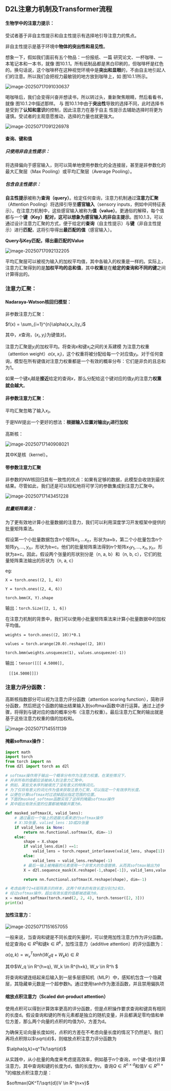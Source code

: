## D2L注意力机制及Transformer流程

#### 生物学中的注意力提示：

受试者基于非自主性提示和自主性提示有选择地引导注意力的焦点。 

非自主性提示是基于环境中**物体的突出性和易见性**。

想象一下，假如我们面前有五个物品：一份报纸、一篇 研究论文、一杯咖啡、一本笔记本和一本书，就像 图10.1.1。所有纸制品都是黑白印刷的，但咖啡杯是红色 的。换句话说，这个咖啡杯在这种视觉环境中是**突出和显眼**的，不由自主地引起人们的注意。所以我们会把视力最敏锐的地方放到咖啡上，如 图10.1.1所示。

![image-20250717091030637](https://khalillu.oss-cn-guangzhou.aliyuncs.com/khalillu/20250717091030738.png)

喝咖啡后，我们会变得兴奋并想读书，所以转过头，重新聚焦眼睛，然后看看书，就像 图10.1.2中描述那样。 与 图10.1.1中由于**突出性**导致的选择不同，此时选择书是受到了**认知和意识**的控制，因此注意力在基于自主 性提示去辅助选择时将更为谨慎。受试者的主观意愿推动，选择的力量也就更强大。

![image-20250717091226978](https://khalillu.oss-cn-guangzhou.aliyuncs.com/khalillu/20250717091227028.png)

#### 查询、键和值

##### 只使用非自主性提示：

将选择偏向于感官输入，则可以简单地使用参数化的全连接层，甚至是非参数化的最大汇聚层（Max Pooling）或平均汇聚层（Average Pooling）。

##### 包含自主性提示：

**自主性提示**被称为**查询（query）**。给定任何查询，注意力机制通过**注意力汇聚**（Attention Pooling）将选择引导至**感官输入**（sensory inputs，例如中间特征表示）。在注意力机制中，这些感官输入被称为**值（value）**。更通俗的解释，每个值都与一个**键（Key）**配对，这可以想象为感官输入的**非自主提示**。图10.1.3，可以通过设计注意力汇聚的方式，便于给定的**查询**（自主性提示）与**键**（非自主性提示）进行**匹配**，这将引导得出**最匹配的值**（感官输入）。

**Query与Key匹配，得出最匹配的Value**

![image-20250717092132205](https://khalillu.oss-cn-guangzhou.aliyuncs.com/khalillu/20250717092132240.png)

平均汇聚层可以被视为输入的加权平均值，其中各输入的权重是一样的。实际上，注意力汇聚得到的是**加权平均的总和值**，其中**权重**是在**给定的查询和不同的键**之间计算得出的。

### 注意力汇聚：

#### Nadaraya-Watson核回归模型：

非参数注意力汇聚：

$f(x) = \sum_{i=1}^{n}\alpha(x,x_i)y_i$

其中，$x$查询，$(x_i,y_i)$为键值对。

注意力汇聚是$y_i$的加权平均。将查询$x$和键$x_i$之间的关系建模 为注意力权重（attention weight）$\alpha(x,x_i)$，这个权重将被分配给每一个对应值$y_i$。对于任何查询，模型在所有键值对注意力权重都是一个有效的概率分布：它们是非负的且总和为1。

如果一个键$x_i$越是**接近**给定的查询$x$，那么分配给这个键对应的值$y_i$​​的注意力**权重就会越大**。

#### 非参数注意力汇聚：

平均汇聚忽略了输入$x_i$。

于是NW提出一个更好的想法：**根据输入位置对输出$y_i$进行加权**

高斯核：

![image-20250717140908021](https://khalillu.oss-cn-guangzhou.aliyuncs.com/khalillu/20250717140908087.png)

其中K是核（kernel）。

####  带参数注意力汇聚

非参数的NW核回归具有一致性的优点：如果有足够的数据，此模型会收敛到最优结果。尽管如此，我们还是可以轻松地将可学习的参数集成到注意力汇聚中。

![image-20250717143451228](https://khalillu.oss-cn-guangzhou.aliyuncs.com/khalillu/20250717143451264.png)

##### 批量矩阵乘法：

为了更有效地计算小批量数据的注意力，我们可以利用深度学习开发框架中提供的批量矩阵乘法。

假设第一个小批量数据包含n个矩阵$x_1,...x_n$，形状为a×b，第二个小批量包含n个矩阵$y_1,...,y_n$，形状为b×c。他们的批量矩阵乘法得到n个矩阵$x_1y_1,...,x_n,y_n$，形状为a×c。因此，假设两个张量的形状别分是（n, a, b）和（n, b, c），它们的批量矩阵乘法输出的形状为（n, a, c）

eg:

```X = torch.ones((2, 1, 4))```

`Y = torch.ones((2, 4, 6))`

`torch.bmm(X, Y).shape`

输出：`torch.Size([2, 1, 6])`

在注意力机制的背景中，我们可以使用小批量矩阵乘法来计算小批量数据中的加权平均值。

`weights = torch.ones((2, 10))*0.1`

`values = torch.arange(20.0).reshape((2, 10))`

`torch.bmm(weights.unsqueeze(1), values.unsqueeze(-1))`

输出：`tensor([[[ 4.5000]],`

​			  ` [[14.5000]]])`

### 注意力评分函数：



高斯核指数部分可以视为注意力评分函数（attention scoring function），简称评分函数，然后把这个函数的输出结果输入到softmax函数中进行运算。通过上述步骤，将得到与键对应的值的概率分布（注意力权重）。最后注意力汇聚的输出就是基于这些注意力权重的值的加权和。

![image-20250717145511139](https://khalillu.oss-cn-guangzhou.aliyuncs.com/khalillu/20250717145511201.png)

#### 掩蔽softmax操作：

```python
import math
import torch
from torch import nn
from d2l import torch as d2l

# softmax操作用于输出一个概率分布作为注意力权重。在某些情况下，
# 并非所有的值都应该被纳入到注意力汇聚中。
# 例如，某些文本序列被填充了没有意义的特殊词元。
# 为了仅将有意义的词元作为值来获取注意力汇聚，可以指定一个有效序列长度。
# 以便在计算softmax时过滤掉超出指定范围的位置。
# 下面的masked_softmax函数实现了这样的掩蔽softmax操作
# 其中超出有效长度的位置都被掩蔽并置为0。

def masked_softmax(X, valid_lens):
    # 通过最后一个轴上的遮蔽元素来进行softmax操作
    # X:3D张量，valied_lens：1D或2D张量
    if valid_lens is None:
        return nn.functional.softmax(X, dim=-1)
    else:
        shape = X.shape
        if valid_lens.dim() ==1:
            valid_lens = torch.repeat_interleave(valid_lens, shape[1])
        else:
            valid_lens = valid_lens.reshape(-1)
        # 最后一轴上被掩蔽的元素使用一个非常大的负值替换，从而其softmax输出为0
        X = d2l.sequence_mask(X.reshape(-1,shape[-1]), valid_lens,value=-1e6)

        return nn.functional.softmax(X.reshape(shape), dim=-1)

# 考虑由两个2×4矩阵表示的样本，这两个样本的有效长度分别为2和3。
# 经过softmax操作，超出有效长度的值都被遮蔽为0。
x = masked_softmax(torch.rand(2, 2, 4), torch.tensor([2, 3]))
print(x)
```



#### 加性注意力：

![image-20250717151657055](https://khalillu.oss-cn-guangzhou.aliyuncs.com/khalillu/20250717151657091.png)

一般来说，当查询和键是不同长度的矢量时，可以使用加性注意力作为评分函数。给定查询$q \in R^q$和键$k \in R^k$，加性注意力（additive attention）的评分函数为：

$\alpha(q,k) = w_v^Ttanh(W_qq+W_kk) \in R$

其中$W_q \in R^{h×q}, W_k \in R^{h×k}, W_v \in R^h $

将查询和键连结起来后输入到一层多层感知机（MLP）中，感知机包含一个隐藏层，其隐藏单元数是一个超参数h。通过使用tanh作为激活函数，并且禁用偏执项

#### 缩放点积注意力（Scaled dot-product attention）

使用点积可以得到计算效率更高的评分函数，但是点积操作要求查询和键具有相同的长度d。假设查询和键的所有元素都是独立的随机变量，并且都满足零均值和单位方差，那么两个向量的点积的均值为0，方差为d。

为确保无论向量长度如何，点积的方差在不考虑向量长度的情况下仍然是1，我们再将点积除以$\sqrt{d}$，则缩放点积注意力评分函数为

​							$\alpha(q,k)=q^Tk/\sqrt{d}$

从实践中，从小批量的角度来考虑提高效率，例如基于n个查询，m个键-值对计算注意力，其中查询和键的长度为d，值的长度为v。查询$Q \in R^{n×d}$和值$V \in R^{m×v}$的缩放点积注意力是：

​						$softmax(QK^T/\sqrt{d})V \in R^{n×v}$

